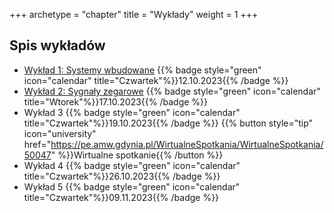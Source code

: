 +++
archetype = "chapter"
title = "Wykłady"
weight = 1
+++

## Spis wykładów

- [Wykład 1: Systemy wbudowane](https://slides.uc.vmario.org/lecture-01/)
    {{% badge style="green" icon="calendar" title="Czwartek"%}}12.10.2023{{% /badge %}}
- [Wykład 2: Sygnały zegarowe](https://slides.uc.vmario.org/lecture-02/)
    {{% badge style="green" icon="calendar" title="Wtorek"%}}17.10.2023{{% /badge %}}
- Wykład 3
    {{% badge style="green" icon="calendar" title="Czwartek"%}}19.10.2023{{% /badge %}}
    {{% button style="tip" icon="university" href="https://pe.amw.gdynia.pl/WirtualneSpotkania/WirtualneSpotkania/50047" %}}Wirtualne spotkanie{{% /button %}}
- Wykład 4
    {{% badge style="green" icon="calendar" title="Czwartek"%}}26.10.2023{{% /badge %}}
- Wykład 5
    {{% badge style="green" icon="calendar" title="Czwartek"%}}09.11.2023{{% /badge %}}
